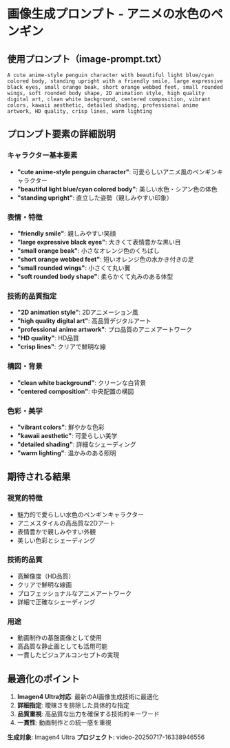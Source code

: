 # 画像生成プロンプト - アニメの水色のペンギン

## 使用プロンプト（image-prompt.txt）

```
A cute anime-style penguin character with beautiful light blue/cyan colored body, standing upright with a friendly smile, large expressive black eyes, small orange beak, short orange webbed feet, small rounded wings, soft rounded body shape, 2D animation style, high quality digital art, clean white background, centered composition, vibrant colors, kawaii aesthetic, detailed shading, professional anime artwork, HD quality, crisp lines, warm lighting
```

## プロンプト要素の詳細説明

### キャラクター基本要素
- **"cute anime-style penguin character"**: 可愛らしいアニメ風のペンギンキャラクター
- **"beautiful light blue/cyan colored body"**: 美しい水色・シアン色の体色
- **"standing upright"**: 直立した姿勢（親しみやすい印象）

### 表情・特徴
- **"friendly smile"**: 親しみやすい笑顔
- **"large expressive black eyes"**: 大きくて表情豊かな黒い目
- **"small orange beak"**: 小さなオレンジ色のくちばし
- **"short orange webbed feet"**: 短いオレンジ色の水かき付きの足
- **"small rounded wings"**: 小さくて丸い翼
- **"soft rounded body shape"**: 柔らかくて丸みのある体型

### 技術的品質指定
- **"2D animation style"**: 2Dアニメーション風
- **"high quality digital art"**: 高品質デジタルアート
- **"professional anime artwork"**: プロ品質のアニメアートワーク
- **"HD quality"**: HD品質
- **"crisp lines"**: クリアで鮮明な線

### 構図・背景
- **"clean white background"**: クリーンな白背景
- **"centered composition"**: 中央配置の構図

### 色彩・美学
- **"vibrant colors"**: 鮮やかな色彩
- **"kawaii aesthetic"**: 可愛らしい美学
- **"detailed shading"**: 詳細なシェーディング
- **"warm lighting"**: 温かみのある照明

## 期待される結果

### 視覚的特徴
- 魅力的で愛らしい水色のペンギンキャラクター
- アニメスタイルの高品質な2Dアート
- 表情豊かで親しみやすい外観
- 美しい色彩とシェーディング

### 技術的品質
- 高解像度（HD品質）
- クリアで鮮明な線画
- プロフェッショナルなアニメアートワーク
- 詳細で正確なシェーディング

### 用途
- 動画制作の基盤画像として使用
- 高品質な静止画としても活用可能
- 一貫したビジュアルコンセプトの実現

## 最適化のポイント

1. **Imagen4 Ultra対応**: 最新のAI画像生成技術に最適化
2. **詳細指定**: 曖昧さを排除した具体的な指定
3. **品質重視**: 高品質な出力を確保する技術的キーワード
4. **一貫性**: 動画制作との統一感を重視

**生成対象**: Imagen4 Ultra
**プロジェクト**: video-20250717-16338946556